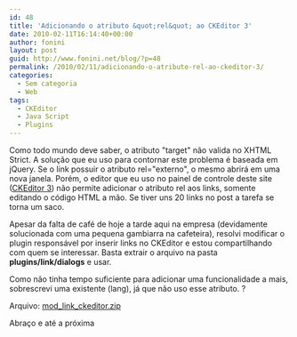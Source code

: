 ```yaml
---
id: 48
title: 'Adicionando o atributo &quot;rel&quot; ao CKEditor 3'
date: 2010-02-11T16:14:40+00:00
author: fonini
layout: post
guid: http://www.fonini.net/blog/?p=48
permalink: /2010/02/11/adicionando-o-atributo-rel-ao-ckeditor-3/
categories:
  - Sem categoria
  - Web
tags:
  - CKEditor
  - Java Script
  - Plugins
---
```

Como todo mundo deve saber, o atributo "target" não valida no XHTML Strict. A solução que eu uso para contornar este problema é baseada em jQuery. Se o link possuir o atributo rel="externo", o mesmo abrirá em uma nova janela. Porém, o editor que eu uso no painel de controle deste site (<a href="http://www.ckeditor.com" rel="externo">CKEditor 3</a>) não permite adicionar o atributo rel aos links, somente editando o código HTML a mão. Se tiver uns 20 links no post a tarefa se torna um saco.

Apesar da falta de café de hoje a tarde aqui na empresa (devidamente solucionada com uma pequena gambiarra na cafeteira), resolvi modificar o plugin responsável por inserir links no CKEditor e estou compartilhando com quem se interessar. Basta extrair o arquivo na pasta **plugins/link/dialogs** e usar.

Como não tinha tempo suficiente para adicionar uma funcionalidade a mais, sobrescrevi uma existente (lang), já que não uso esse atributo. ?

Arquivo: [mod\_link\_ckeditor.zip](http://www.fonini.net/labs/mod_link_ckeditor.zip)

Abraço e até a próxima